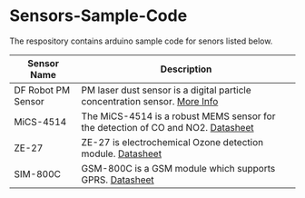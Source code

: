 # Sensors-Sample-Code
The respository contains arduino sample code for senors listed below. 

|Sensor Name|Description|
|-----------|-----------|
|DF Robot PM Sensor| PM laser dust sensor is a digital particle concentration sensor. [More Info](https://wiki.dfrobot.com/PM2.5_laser_dust_sensor_SKU_SEN0177)|
|MiCS-4514| The MiCS-4514 is a robust MEMS sensor for the detection of CO and NO2. [Datasheet](https://github.com/shatur/Sensors-Sample-Code/blob/master/Datasheet/MiCS-4514.pdf)|
|ZE-27| ZE-27 is electrochemical Ozone detection module. [Datasheet](https://github.com/shatur/Sensors-Sample-Code/blob/master/Datasheet/ZE27.pdf)|
|SIM-800C| GSM-800C is a GSM module which supports GPRS. [Datasheet](https://simcom.ee/documents/SIM800C-DS/SIM800C-DS_Hardware_Design_V1.01.pdf)|

